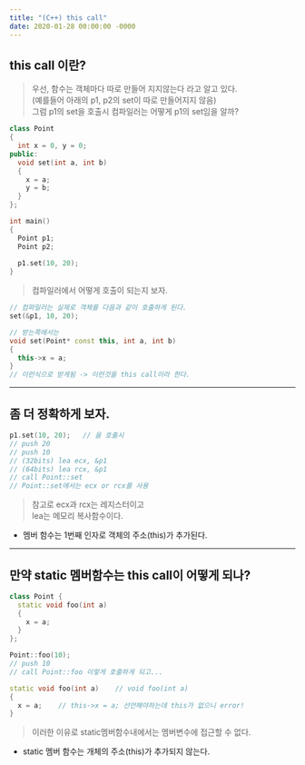 ```yaml
---
title: "(C++) this call"
date: 2020-01-28 00:00:00 -0000
---
```


## this call 이란?

> 우선, 함수는 객체마다 따로 만들어 지지않는다 라고 알고 있다.<br>
> (예를들어 아래의 p1, p2의 set이 따로 만들어지지 않음)<br>
> 그럼 p1의 set을 호출시 컴파일러는 어떻게 p1의 set임을 알까?<br>

```cpp
class Point
{
  int x = 0, y = 0;
public:
  void set(int a, int b)
  {
    x = a;
    y = b;
  }
};

int main()
{
  Point p1;
  Point p2;
  
  p1.set(10, 20);
}
```

> 컴파일러에서 어떻게 호출이 되는지 보자.

```cpp
// 컴파일러는 실제로 객체를 다음과 같이 호출하게 된다.
set(&p1, 10, 20);

// 받는쪽에서는
void set(Point* const this, int a, int b)
{
  this->x = a;
}
// 이런식으로 받게됨 -> 이런것을 this call이라 한다.
```

---

## 좀 더 정확하게 보자.

```cpp
p1.set(10, 20);   // 을 호출시
// push 20
// push 10
// (32bits) lea ecx, &p1
// (64bits) lea rcx, &p1
// call Point::set
// Point::set에서는 ecx or rcx를 사용
```

> 참고로 ecx과 rcx는 레지스터이고<br>
> lea는 메모리 복사함수이다.

* 멤버 함수는 1번째 인자로 객체의 주소(this)가 추가된다.

---

## 만약 static 멤버함수는 this call이 어떻게 되나?

```cpp
class Point {
  static void foo(int a)
  {
    x = a;
  }
};

Point::foo(10);
// push 10
// call Point::foo 이렇게 호출하게 되고...
```

```cpp
static void foo(int a)    // void foo(int a)
{
  x = a;    // this->x = a; 선언해야하는데 this가 없으니 error!
}
```

> 이러한 이유로 static멤버함수내에서는 멤버변수에 접근할 수 없다.

* static 멤버 함수는 개체의 주소(this)가 추가되지 않는다.